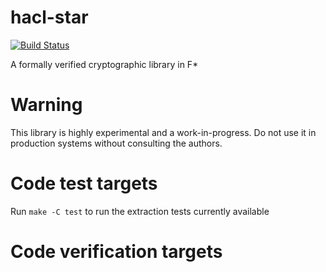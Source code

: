 hacl-star
=========
[![Build Status](https://travis-ci.org/mitls/hacl-star.svg?branch=master)](https://travis-ci.org/mitls/hacl-star)

A formally verified cryptographic library in F*

# Warning

This library is highly experimental and a work-in-progress. Do not use it in production systems without consulting the authors.


# Code test targets 

Run `make -C test` to run the extraction tests currently available


# Code verification targets 

